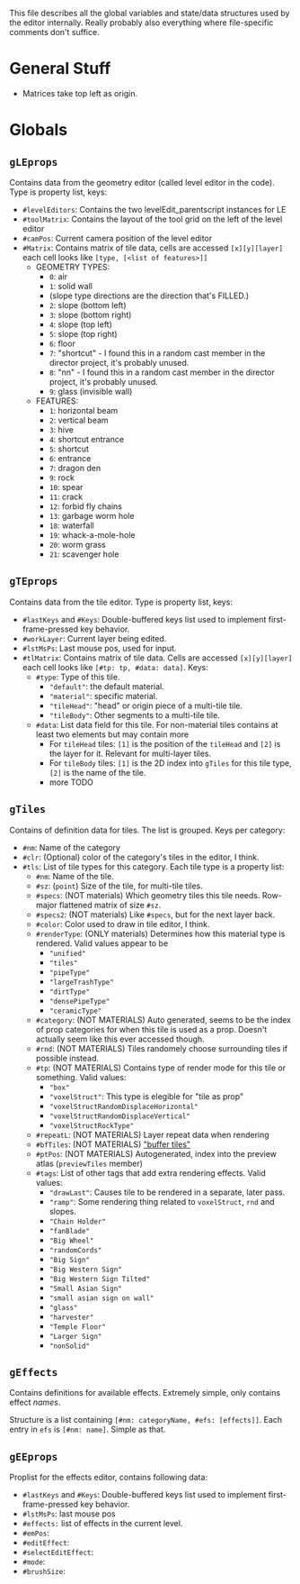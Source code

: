 This file describes all the global variables and state/data structures used by the editor internally. Really probably also everything where file-specific comments don't suffice.

# General Stuff
* Matrices take top left as origin.

# Globals

## `gLEprops`

Contains data from the geometry editor (called level editor in the code).
Type is property list, keys:
- `#levelEditors`: Contains the two levelEdit_parentscript instances for LE
- `#toolMatrix`: Contains the layout of the tool grid on the left of the level editor
- `#camPos`: Current camera position of the level editor
- `#Matrix`: Contains matrix of tile data, cells are accessed `[x][y][layer]` each cell looks like `[type, [<list of features>]]`
  * GEOMETRY TYPES:
     * `0`: air
     * `1`: solid wall
     * (slope type directions are the direction that's FILLED.)
     * `2`: slope (bottom left)
     * `3`: slope (bottom right)
     * `4`: slope (top left)
     * `5`: slope (top right)
     * `6`: floor
     * `7`: "shortcut" - I found this in a random cast member in the director project, it's probably unused.
     * `8`: "nn" - I found this in a random cast member in the director project, it's probably unused.
     * `9`: glass (invisible wall)
  * FEATURES:
    * `1`: horizontal beam
    * `2`: vertical beam
    * `3`: hive
    * `4`: shortcut entrance
    * `5`: shortcut
    * `6`: entrance
    * `7`: dragon den
    * `9`: rock
    * `10`: spear
    * `11`: crack
    * `12`: forbid fly chains
    * `13`: garbage worm hole
    * `18`: waterfall
    * `19`: whack-a-mole-hole
    * `20`: worm grass
    * `21`: scavenger hole

## `gTEprops`

Contains data from the tile editor.
Type is property list, keys:
- `#lastKeys` and `#Keys`: Double-buffered keys list used to implement first-frame-pressed key behavior.
- `#workLayer`: Current layer being edited.
- `#lstMsPs`: Last mouse pos, used for input.
- `#tlMatrix`: Contains matrix of tile data. Cells are accessed `[x][y][layer]` each cell looks like `[#tp: tp, #data: data]`. Keys:
  - `#type`: Type of this tile.
    - `"default"`: the default material.
    - `"material"`: specific material.
    - `"tileHead"`: "head" or origin piece of a multi-tile tile.
    - `"tileBody"`: Other segments to a multi-tile tile.
  - `#data`: List data field for this tile. For non-material tiles contains at least two elements but may contain more
    - For `tileHead` tiles: `[1]` is the position of the `tileHead` and `[2]` is the layer for it. Relevant for multi-layer tiles.
    - For `tileBody` tiles: `[1]` is the 2D index into `gTiles` for this tile type, `[2]` is the name of the tile.
    - more TODO

## `gTiles`

Contains of definition data for tiles. The list is grouped.
Keys per category:
- `#nm`: Name of the category
- `#clr`: (Optional) color of the category's tiles in the editor, I think.
- `#tls`: List of tile types for this category. Each tile type is a property list:
  - `#nm`: Name of the tile.
  - `#sz`: (`point`) Size of the tile, for multi-tile tiles.
  - `#specs`: (NOT materials) Which geometry tiles this tile needs. Row-major flattened matrix of size `#sz`. 
  - `#specs2`: (NOT materials) Like `#specs`, but for the next layer back.
  - `#color`: Color used to draw in tile editor, I think.
  - `#renderType`: (ONLY materials) Determines how this material type is rendered. Valid values appear to be 
    - `"unified"`
    - `"tiles"`
    - `"pipeType"`
    - `"largeTrashType"`
    - `"dirtType"`
    - `"densePipeType"`
    - `"ceramicType"`
  - `#category`: (NOT MATERIALS) Auto generated, seems to be the index of prop categories for when this tile is used as a prop. Doesn't actually seem like this ever accessed though.
  - `#rnd`: (NOT MATERIALS) Tiles randomely choose surrounding tiles if possible instead.
  - `#tp`: (NOT MATERIALS) Contains type of render mode for this tile or something. Valid values:
    - `"box"`
    - `"voxelStruct"`: This type is elegible for "tile as prop"
    - `"voxelStructRandomDisplaceHorizontal"`
    - `"voxelStructRandomDisplaceVertical"`
    - `"voxelStructRockType"`
  - `#repeatL`: (NOT MATERIALS) Layer repeat data when rendering
  - `#bfTiles`: (NOT MATERIALS) ["buffer tiles"](https://cdn.discordapp.com/attachments/305139167300550666/829071809705672734/bfTilesGuide.png)
  - `#ptPos`: (NOT MATERIALS) Autogenerated, index into the preview atlas (`previewTiles` member)
  - `#tags`: List of other tags that add extra rendering effects. Valid values:
    - `"drawLast"`: Causes tile to be rendered in a separate, later pass.
    - `"ramp"`: Some rendering thing related to `voxelStruct`, `rnd` and slopes.
    - `"Chain Holder"`
    - `"fanBlade"`
    - `"Big Wheel"`
    - `"randomCords"`
    - `"Big Sign"`
    - `"Big Western Sign"`
    - `"Big Western Sign Tilted"`
    - `"Small Asian Sign"`
    - `"small asian sign on wall"`
    - `"glass"`
    - `"harvester"`
    - `"Temple Floor"`
    - `"Larger Sign"`
    - `"nonSolid"`

## `gEffects`

Contains definitions for available effects. Extremely simple, only contains effect *names*.

Structure is a list containing `[#nm: categoryName, #efs: [effects]]`. Each entry in `efs` is `[#nm: name]`. Simple as that.

## `gEEprops`

Proplist for the effects editor, contains following data:

- `#lastKeys` and `#Keys`: Double-buffered keys list used to implement first-frame-pressed key behavior.
- `#lstMsPs`: last mouse pos
- `#effects:` list of effects in the current level.
- `#emPos`: 
- `#editEffect`:
- `#selectEditEffect`:
- `#mode`:
- `#brushSize`: